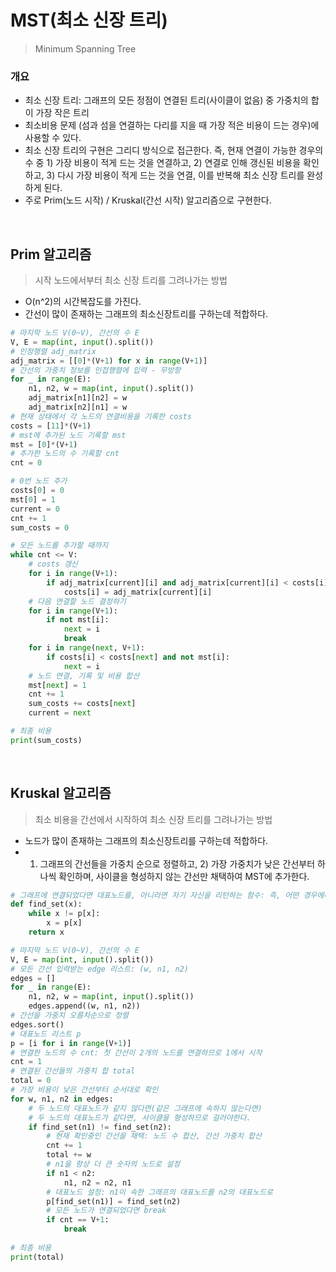 # MST(최소 신장 트리)

> Minimum Spanning Tree

### 개요

- 최소 신장 트리: 그래프의 모든 정점이 연결된 트리(사이클이 없음) 중 가중치의 합이 가장 작은 트리
- 최소비용 문제 (섬과 섬을 연결하는 다리를 지을 때 가장 적은 비용이 드는 경우)에 사용할 수 있다.
- 최소 신장 트리의 구현은 그리디 방식으로 접근한다. 즉, 현재 연결이 가능한 경우의 수 중 1) 가장 비용이 적게 드는 것을 연결하고, 2) 연결로 인해 갱신된 비용을 확인하고, 3) 다시 가장 비용이 적게 드는 것을 연결, 이를 반복해 최소 신장 트리를 완성하게 된다.
- 주로 Prim(노드 시작) / Kruskal(간선 시작) 알고리즘으로 구현한다.

<br>

## Prim 알고리즘

> 시작 노드에서부터 최소 신장 트리를 그려나가는 방법

- O(n^2)의 시간복잡도를 가진다. 
- 간선이 많이 존재하는 그래프의 최소신장트리를 구하는데 적합하다.

```python
# 마지막 노드 V(0~V), 간선의 수 E
V, E = map(int, input().split())
# 인정행렬 adj_matrix
adj_matrix = [[0]*(V+1) for x in range(V+1)]
# 간선의 가중치 정보를 인접행렬에 입력 - 무방향
for _ in range(E):
    n1, n2, w = map(int, input().split())
    adj_matrix[n1][n2] = w
    adj_matrix[n2][n1] = w
# 현재 상태에서 각 노드의 연결비용을 기록한 costs
costs = [11]*(V+1)
# mst에 추가된 노드 기록할 mst
mst = [0]*(V+1)
# 추가한 노드의 수 기록할 cnt
cnt = 0

# 0번 노드 추가
costs[0] = 0
mst[0] = 1
current = 0
cnt += 1
sum_costs = 0

# 모든 노드를 추가할 때까지
while cnt <= V:
    # costs 갱신
    for i in range(V+1):
        if adj_matrix[current][i] and adj_matrix[current][i] < costs[i]:
            costs[i] = adj_matrix[current][i]
    # 다음 연결할 노드 결정하기
    for i in range(V+1):
        if not mst[i]:
            next = i
            break
    for i in range(next, V+1):
        if costs[i] < costs[next] and not mst[i]:
            next = i
    # 노드 연결, 기록 및 비용 합산
    mst[next] = 1
    cnt += 1
    sum_costs += costs[next]
    current = next

# 최종 비용
print(sum_costs)
```



<br>

## Kruskal 알고리즘

> 최소 비용을 간선에서 시작하여 최소 신장 트리를 그려나가는 방법

- 노드가 많이 존재하는 그래프의 최소신장트리를 구하는데 적합하다.
- 1) 그래프의 간선들을 가중치 순으로 정렬하고, 2) 가장 가중치가 낮은 간선부터 하나씩 확인하며, 사이클을 형성하지 않는 간선만 채택하여 MST에 추가한다.

```python
# 그래프에 연결되었다면 대표노드를, 아니라면 자기 자신을 리턴하는 함수: 즉, 어떤 경우에나 대표노드를 리턴
def find_set(x):
    while x != p[x]:
        x = p[x]
    return x

# 마지막 노드 V(0~V), 간선의 수 E
V, E = map(int, input().split())
# 모든 간선 입력받는 edge 리스트: (w, n1, n2)
edges = []
for _ in range(E):
    n1, n2, w = map(int, input().split())
    edges.append((w, n1, n2))
# 간선을 가중치 오름차순으로 정렬
edges.sort()
# 대표노드 리스트 p
p = [i for i in range(V+1)]
# 연결한 노드의 수 cnt: 첫 간선이 2개의 노드를 연결하므로 1에서 시작
cnt = 1
# 연결된 간선들의 가중치 합 total
total = 0
# 가장 비용이 낮은 간선부터 순서대로 확인
for w, n1, n2 in edges:
    # 두 노드의 대표노드가 같지 않다면(같은 그래프에 속하지 않는다면)
    # 두 노드의 대표노드가 같다면, 사이클을 형성하므로 걸러야한다.
    if find_set(n1) != find_set(n2):
        # 현재 확인중인 간선을 채택: 노드 수 합산, 간선 가중치 합산
        cnt += 1
        total += w
        # n1을 항상 더 큰 숫자의 노드로 설정
        if n1 < n2:
            n1, n2 = n2, n1
        # 대표노드 설정: n1이 속한 그래프의 대표노드를 n2의 대표노드로
        p[find_set(n1)] = find_set(n2)
        # 모든 노드가 연결되었다면 break
        if cnt == V+1:
            break
            
# 최종 비용
print(total)
```



<br>


